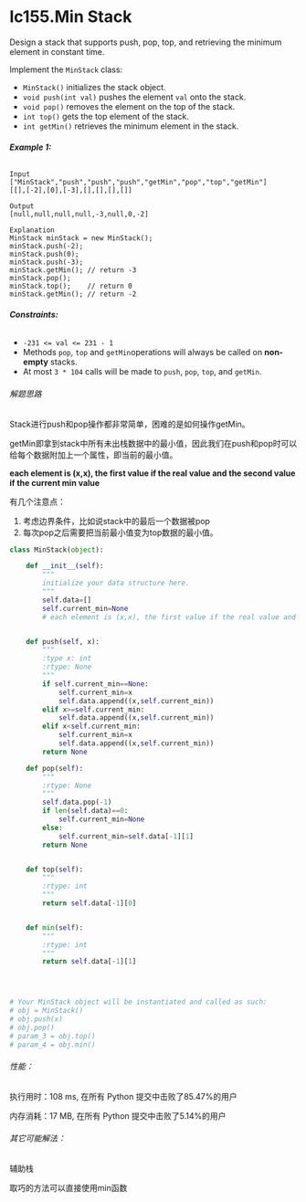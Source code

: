 # lc155.Min Stack


Design a stack that supports push, pop, top, and retrieving the minimum element in constant time.

Implement the `MinStack` class:

- `MinStack()` initializes the stack object.
- `void push(int val)` pushes the element `val` onto the stack.
- `void pop()` removes the element on the top of the stack.
- `int top()` gets the top element of the stack.
- `int getMin()` retrieves the minimum element in the stack.

###### **Example 1:**

```
Input
["MinStack","push","push","push","getMin","pop","top","getMin"]
[[],[-2],[0],[-3],[],[],[],[]]

Output
[null,null,null,null,-3,null,0,-2]

Explanation
MinStack minStack = new MinStack();
minStack.push(-2);
minStack.push(0);
minStack.push(-3);
minStack.getMin(); // return -3
minStack.pop();
minStack.top();    // return 0
minStack.getMin(); // return -2 
```

###### **Constraints:**

- `-231 <= val <= 231 - 1`
- Methods `pop`, `top` and `getMin`operations will always be called on **non-empty** stacks.
- At most `3 * 104` calls will be made to `push`, `pop`, `top`, and `getMin`.

###### 解题思路

Stack进行push和pop操作都非常简单，困难的是如何操作getMin。

getMin即拿到stack中所有未出栈数据中的最小值，因此我们在push和pop时可以给每个数据附加上一个属性，即当前的最小值。

**each element is (x,x), the first value if the real value and the second value if the current min value**

有几个注意点：

1. 考虑边界条件，比如说stack中的最后一个数据被pop
2. 每次pop之后需要把当前最小值变为top数据的最小值。

```python
class MinStack(object):

    def __init__(self):
        """
        initialize your data structure here.
        """
        self.data=[] 
        self.current_min=None
        # each element is (x,x), the first value if the real value and the second value if the current min value


    def push(self, x):
        """
        :type x: int
        :rtype: None
        """
        if self.current_min==None:
            self.current_min=x
            self.data.append((x,self.current_min))
        elif x>=self.current_min:
            self.data.append((x,self.current_min))
        elif x<self.current_min:
            self.current_min=x
            self.data.append((x,self.current_min))
        return None

    def pop(self):
        """
        :rtype: None
        """
        self.data.pop(-1)
        if len(self.data)==0:
            self.current_min=None
        else:
            self.current_min=self.data[-1][1]
        return None


    def top(self):
        """
        :rtype: int
        """
        return self.data[-1][0]


    def min(self):
        """
        :rtype: int
        """
        return self.data[-1][1]




# Your MinStack object will be instantiated and called as such:
# obj = MinStack()
# obj.push(x)
# obj.pop()
# param_3 = obj.top()
# param_4 = obj.min()
```

###### 性能：

执行用时：108 ms, 在所有 Python 提交中击败了85.47%的用户

内存消耗：17 MB, 在所有 Python 提交中击败了5.14%的用户

###### 其它可能解法：

辅助栈

取巧的方法可以直接使用min函数

